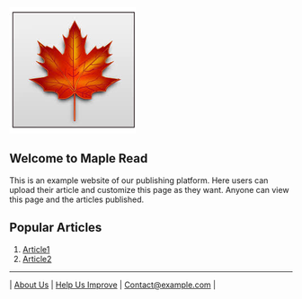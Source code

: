 ![logo](/src/images/images.jfif)
## Welcome to Maple Read

This is an example website of our publishing platform. Here users can upload their article and customize this page as they want. Anyone can view this page and the articles published.

## Popular Articles

1. [Article1](src/articles/article1.md)
2. [Article2](src/articles/article1.md)

___
| [About Us](index.md)        | [Help Us Improve](index.md)    | <Contact@example.com>       |
